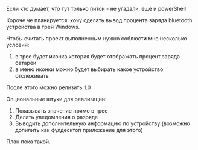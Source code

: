 Если кто думает, что тут только питон - не угадали, еще и powerShell

Короче че планируется:
хочу сделать вывод процента заряда bluetooth устройства в трей Windows.

Чтобы считать проект выполненным нужно соблюсти мне несколько условий:
1) в трее будет иконка которая будет отображать процент заряда батареи
2) в меню иконки можно будет выбирать какое устройство отслеживать

После этого можно релизить 1.0

Опциональные штуки для реализации:

1) Показывать значение прямо в трее
2) Делать уведомления о разряде
3) Выводить дополнительную информацию по устройству (возможно допилить как фулдесктоп приложение для этого)

План пока такой.
